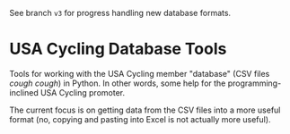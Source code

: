 See branch `v3` for progress handling new database formats.

# USA Cycling Database Tools
Tools for working with the USA Cycling member "database" (CSV files *cough cough*) in Python. In other words, some help for the programming-inclined USA Cycling promoter.

The current focus is on getting data from the CSV files into a more useful format (no, copying and pasting into Excel is not actually more useful).
